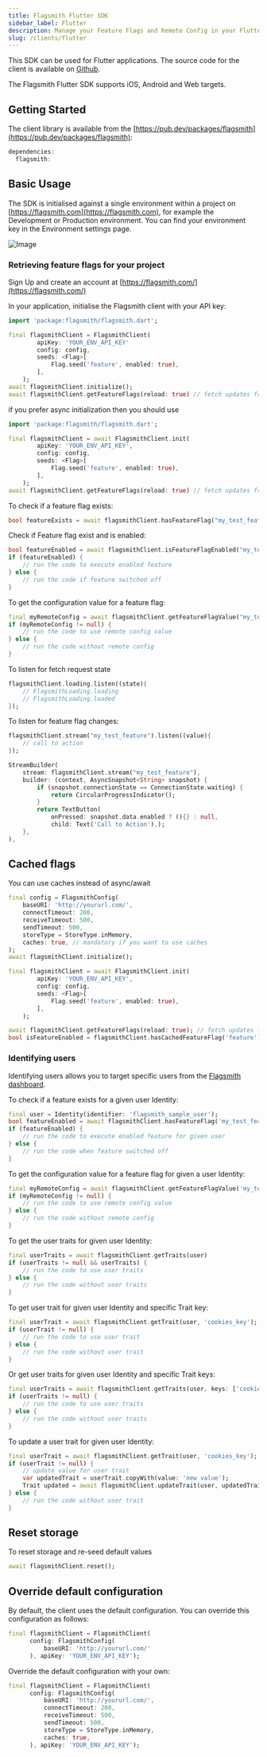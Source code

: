 ```yaml
---
title: Flagsmith Flutter SDK
sidebar_label: Flutter
description: Manage your Feature Flags and Remote Config in your Flutter applications.
slug: /clients/flutter
---
```


This SDK can be used for Flutter applications. The source code for the client is available on
[Github](https://github.com/flagsmith/flagsmith-flutter-client).

The Flagsmith Flutter SDK supports iOS, Android and Web targets.

## Getting Started

The client library is available from the [https://pub.dev/packages/flagsmith](https://pub.dev/packages/flagsmith):

```dart
dependencies:
  flagsmith:
```

## Basic Usage

The SDK is initialised against a single environment within a project on [https://flagsmith.com](https://flagsmith.com),
for example the Development or Production environment. You can find your environment key in the Environment settings
page.

![Image](/img/api-key.png)

### Retrieving feature flags for your project

Sign Up and create an account at [https://flagsmith.com/](https://flagsmith.com/)

In your application, initialise the Flagsmith client with your API key:

```dart
import 'package:flagsmith/flagsmith.dart';

final flagsmithClient = FlagsmithClient(
        apiKey: 'YOUR_ENV_API_KEY'
        config: config,
        seeds: <Flag>[
            Flag.seed('feature', enabled: true),
        ],
    );
await flagsmithClient.initialize();
await flagsmithClient.getFeatureFlags(reload: true) // fetch updates from api
```

if you prefer async initialization then you should use

```dart
import 'package:flagsmith/flagsmith.dart';

final flagsmithClient = await FlagsmithClient.init(
        apiKey: 'YOUR_ENV_API_KEY',
        config: config,
        seeds: <Flag>[
            Flag.seed('feature', enabled: true),
        ],
    );
await flagsmithClient.getFeatureFlags(reload: true) // fetch updates from api
```

To check if a feature flag exists:

```dart
bool featureExists = await flagsmithClient.hasFeatureFlag("my_test_feature");
```

Check if Feature flag exist and is enabled:

```dart
bool featureEnabled = await flagsmithClient.isFeatureFlagEnabled("my_test_feature");
if (featureEnabled) {
    // run the code to execute enabled feature
} else {
    // run the code if feature switched off
}
```

To get the configuration value for a feature flag:

```dart
final myRemoteConfig = await flagsmithClient.getFeatureFlagValue("my_test_feature");
if (myRemoteConfig != null) {
    // run the code to use remote config value
} else {
    // run the code without remote config
}
```

To listen for fetch request state

```dart
flagsmithClient.loading.listen((state){
    // FlagsmithLoading.loading
    // FlagsmithLoading.loaded
});
```

To listen for feature flag changes:

```dart
flagsmithClient.stream("my_test_feature").listen((value){
    // call to action
});
```

```dart
StreamBuilder(
    stream: flagsmithClient.stream("my_test_feature"),
    builder: (context, AsyncSnapshot<String> snapshot) {
        if (snapshot.connectionState == ConnectionState.waiting) {
            return CircularProgressIndicator();
        }
        return TextButton(
            onPressed: snapshot.data.enabled ? (){} : null,
            child: Text('Call to Action'),);
    },
),
```

## Cached flags

You can use caches instead of async/await

```dart
final config = FlagsmithConfig(
    baseURI: 'http://yoururl.com/',
    connectTimeout: 200,
    receiveTimeout: 500,
    sendTimeout: 500,
    storeType = StoreType.inMemory,
    caches: true, // mandatory if you want to use caches
);
await flagsmithClient.initialize();

final flagsmithClient = await FlagsmithClient.init(
        apiKey: 'YOUR_ENV_API_KEY',
        config: config,
        seeds: <Flag>[
            Flag.seed('feature', enabled: true),
        ],
    );

await flagsmithClient.getFeatureFlags(reload: true); // fetch updates from api
bool isFeatureEnabled = flagsmithClient.hasCachedFeatureFlag('feature');
```

### Identifying users

Identifying users allows you to target specific users from the [Flagsmith dashboard](https://flagsmith.com/).

To check if a feature exists for a given user Identity:

```dart
final user = Identity(identifier: 'flagsmith_sample_user');
bool featureEnabled = await flagsmithClient.hasFeatureFlag('my_test_feature', user: user);
if (featureEnabled) {
    // run the code to execute enabled feature for given user
} else {
    // run the code when feature switched off
}
```

To get the configuration value for a feature flag for given a user Identity:

```dart
final myRemoteConfig = await flagsmithClient.getFeatureFlagValue('my_test_feature', user: user);
if (myRemoteConfig != null) {
    // run the code to use remote config value
} else {
    // run the code without remote config
}
```

To get the user traits for given user Identity:

```dart
final userTraits = await flagsmithClient.getTraits(user)
if (userTraits != null && userTraits) {
    // run the code to use user traits
} else {
    // run the code without user traits
}
```

To get user trait for given user Identity and specific Trait key:

```dart
final userTrait = await flagsmithClient.getTrait(user, 'cookies_key');
if (userTrait != null) {
    // run the code to use user trait
} else {
    // run the code without user trait
}
```

Or get user traits for given user Identity and specific Trait keys:

```dart
final userTraits = await flagsmithClient.getTraits(user, keys: ['cookies_key', 'other_trait']);
if (userTraits != null) {
    // run the code to use user traits
} else {
    // run the code without user traits
}
```

To update a user trait for given user Identity:

```dart
final userTrait = await flagsmithClient.getTrait(user, 'cookies_key');
if (userTrait != null) {
    // update value for user trait
    var updatedTrait = userTrait.copyWith(value: 'new value');
    Trait updated = await flagsmithClient.updateTrait(user, updatedTrait);
} else {
    // run the code without user trait
}
```

## Reset storage

To reset storage and re-seed default values

```dart
await flagsmithClient.reset();
```

## Override default configuration

By default, the client uses the default configuration. You can override this configuration as follows:

```dart
final flagsmithClient = FlagsmithClient(
      config: FlagsmithConfig(
          baseURI: 'http://yoururl.com/'
      ), apiKey: 'YOUR_ENV_API_KEY');
```

Override the default configuration with your own:

```dart
final flagsmithClient = FlagsmithClient(
      config: FlagsmithConfig(
          baseURI: 'http://yoururl.com/',
          connectTimeout: 200,
          receiveTimeout: 500,
          sendTimeout: 500,
          storeType = StoreType.inMemory,
          caches: true,
      ), apiKey: 'YOUR_ENV_API_KEY');
```
